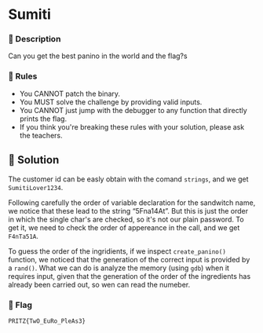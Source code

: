 # Sumiti

### 📍 Description
Can you get the best panino in the world and the flag?s

### 📄 Rules
- You CANNOT patch the binary.
- You MUST solve the challenge by providing valid inputs.
- You CANNOT just jump with the debugger to any function that directly prints the flag.
- If you think you're breaking these rules with your solution, please ask the teachers.

## 🔑 Solution
The customer id can be easly obtain with the comand `strings`, and we get `SumitiLover1234`.

Following carefully the order of variable declaration for the sandwitch name, we notice that these lead to the string “5Fna14At”. But this is just the order in which the single char's are checked, so it's not our plain password. To get it, we need to check the order of appereance in the call, and we get `F4nTa51A`.

To guess the order of the ingridients, if we inspect `create_panino()` function, we noticed that the generation of the correct input is provided by a `rand()`. What we can do is analyze the memory (using `gdb`) when it requires input, given that the generation of the order of the ingredients has already been carried out, so wen can read the numeber.

### 🚩 Flag
```plain
PRITZ{TwO_EuRo_PleAs3}
```
